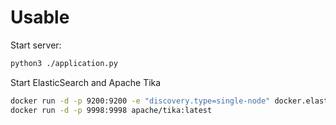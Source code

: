 # Usable

Start server:
```bash
python3 ./application.py
```

Start ElasticSearch and Apache Tika

```bash
docker run -d -p 9200:9200 -e "discovery.type=single-node" docker.elastic.co/elasticsearch/elasticsearch:7.15.0
docker run -d -p 9998:9998 apache/tika:latest
```
